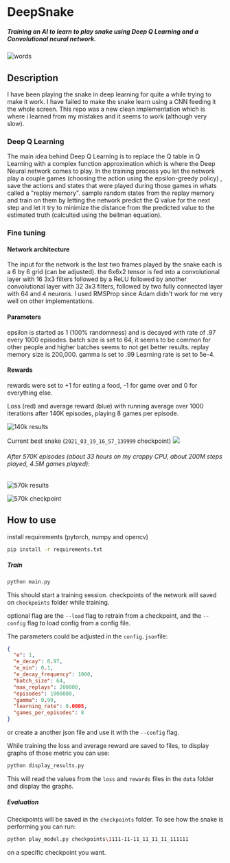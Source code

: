 # DeepSnake
##### Training an AI to learn to play snake using Deep Q Learning and a Convolutional neural network.

![words](570K_snake.gif)

## Description
I have been playing the snake in deep learning for quite a while trying to make it work.
I have failed to make the snake learn using a CNN feeding it the whole screen.
This repo was a new clean implementation which is where i learned from my mistakes and it seems to work (although 
very slow).

### Deep Q Learning 
The main idea behind Deep Q Learning is to replace the Q table in Q Learning with a complex function approximation 
which is where the Deep Neural network comes to play.
In the training process you let the network play a couple games (choosing the action using the epsilon-greedy policy)
, save the actions and states that were played during those games in whats called a "replay memory".
sample random states from the replay memory and train on them by letting the network predict the Q value for the next
 step and let it try to minimize the distance from the predicted value to the estimated truth (calculted using the 
 bellman equation).

### Fine tuning

#### Network architecture
The input for the network is the last two frames played by the snake each is a 6 by 6 grid (can be adjusted).
the 6x6x2 tensor is fed into a convolutional layer with 16 3x3 filters followed by a ReLU followed by another 
convolutional layer with 32 3x3 filters, followed by two fully connected layer with 64 and 4 neurons.
I used RMSProp since Adam didn't work for me very well on other implementations.

#### Parameters
epsilon is started as 1 (100% randomness) and is decayed with rate of .97 every 1000 episodes.
batch size is set to 64, it seems to be common for other people and higher batches seems to not get better results.
replay memory size is 200,000.
gamma is set to .99
Learning rate is set to 5e-4.

#### Rewards
rewards were set to +1 for eating a food, -1 for game over and 0 for everything else. 


Loss (red) and average reward (blue) with running average over 1000 iterations after 140K episodes, playing 8 games 
per episode.

![140k results](loss_reward_140k.png "results")

Current best snake (`2021_03_19_16_57_139999` checkpoint)
![](2021_03_19_16_57_139999.gif)



###### After 570K episodes (about 33 hours on my crappy CPU, about 200M steps played, 4.5M games played):

![570k results](loss_rewards_570K.png "results")

![570k checkpoint](570K_snake.gif)




## How to use
install requirements (pytorch, numpy and opencv)
```bash
pip install -r requirements.txt
```

##### Train
```bash
python main.py
```
This should start a training session.
checkpoints of the network will saved on `checkpoints` folder while training.

optional flag are the `--load` flag to retrain from a checkpoint,
and the `--config` flag to load config from a config file. 

The parameters could be adjusted in the `config.json`file:
```json
{
  "e": 1,
  "e_decay": 0.97,
  "e_min": 0.1,
  "e_decay_frequency": 1000,
  "batch_size": 64,
  "max_replays": 200000,
  "episodes": 1000000,
  "gamma": 0.99,
  "learning_rate": 0.0005,
  "games_per_episodes": 8
}
```
or create a another json file and use it with the `--config` flag.

While training the loss and average reward are saved to files, to display graphs of those metric you can use:
```bash
python display_results.py
```
This will read the values from the `loss` and `rewards` files in the `data` folder and display the graphs.


##### Evaluation
Checkpoints will be saved in the `checkpoints` folder.
To see how the snake is performing you can run:
```bash
python play_model.py checkpoints\1111-11-11_11_11_11_111111
```
on a specific checkpoint you want.
